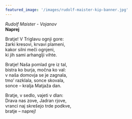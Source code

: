 ```yaml
---
featured_image: '/images/rudolf-maister-kip-banner.jpg'
---
```

*Rudolf Maister - Vojanov*  
**Naprej**  
 
Bratje! V Triglavu ognji gore:  
žarki kresovi, krvavi plameni,  
kakor silni meči ognjeni,  
ki jih sami arhanglji vihte.

Bratje! Naša pomlad gre iz tal,  
bistra ko burja, močna ko val:  
v naša domovja se je zagnala,  
tmo’ razklala, sonce skovala,  
sonce – kralja Matjaža dan.

Bratje, v sedlo, vajeti v dlan:  
Drava nas zove, Jadran rjove,  
vranci naj skrešejo trde podkve,  
bratje – naprej!